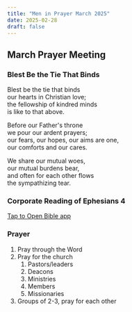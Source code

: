 ```yaml
---
title: "Men in Prayer March 2025"
date: 2025-02-28
draft: false
---
```


## March Prayer Meeting

### Blest Be the Tie That Binds
Blest be the tie that binds \
our hearts in Christian love; \
the fellowship of kindred minds \
is like to that above.

Before our Father's throne \
we pour our ardent prayers; \
our fears, our hopes, our aims are one, \
our comforts and our cares. 

We share our mutual woes, \
our mutual burdens bear, \
and often for each other flows \
the sympathizing tear. 

### Corporate Reading of Ephesians 4
[Tap to Open Bible app](https://www.bible.com/bible/59/EPH.4.ESV)

### Prayer
1. Pray through the Word
2. Pray for the church
    1. Pastors/leaders
    2. Deacons
    3. Ministries
    4. Members
    5. Missionaries 
3. Groups of 2-3, pray for each other